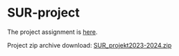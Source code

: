 # SUR-project
The project assignment is [here](https://www.fit.vutbr.cz/study/courses/SUR/public/projekt_2023-2024/SUR_projekt2023-2024.txt).

Project zip archive download: [SUR_projekt2023-2024.zip](https://www.fit.vutbr.cz/study/courses/SUR/public/projekt_2023-2024/SUR_projekt2023-2024.zip)
